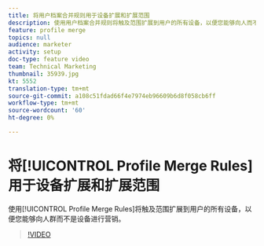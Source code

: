 ```yaml
---
title: 将用户档案合并规则用于设备扩展和扩展范围
description: 使用用户档案合并规则将触及范围扩展到用户的所有设备，以便您能够向人而不是设备进行营销。
feature: profile merge
topics: null
audience: marketer
activity: setup
doc-type: feature video
team: Technical Marketing
thumbnail: 35939.jpg
kt: 5552
translation-type: tm+mt
source-git-commit: a108c51fdad66f4e7974eb96609b6d8f058cb6ff
workflow-type: tm+mt
source-wordcount: '60'
ht-degree: 0%

---
```



# 将[!UICONTROL Profile Merge Rules]用于设备扩展和扩展范围

使用[!UICONTROL Profile Merge Rules]将触及范围扩展到用户的所有设备，以便您能够向人群而不是设备进行营销。

>[!VIDEO](https://video.tv.adobe.com/v/35939/?quality=12&learn=on)
